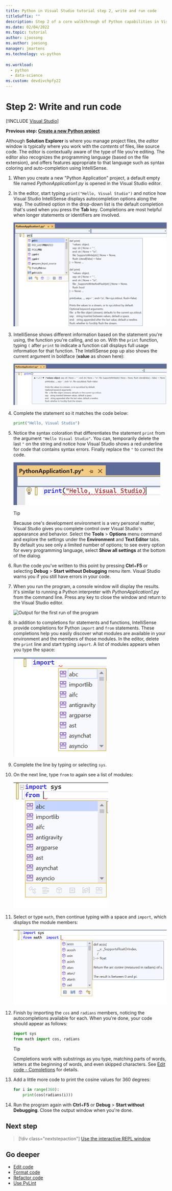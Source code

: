 ```yaml
---
title: Python in Visual Studio tutorial step 2, write and run code
titleSuffix: ""
description: Step 2 of a core walkthrough of Python capabilities in Visual Studio, including editing code and running a project.
ms.date: 02/04/2022
ms.topic: tutorial
author: ijoosong
ms.author: joesong
manager: jmartens
ms.technology: vs-python

ms.workload:
  - python
  - data-science
ms.custom: devdivchpfy22
---
```

# Step 2: Write and run code

 [!INCLUDE [Visual Studio](~/includes/applies-to-version/vs-windows-only.md)]

**Previous step: [Create a new Python project](tutorial-working-with-python-in-visual-studio-step-01-create-project.md)**

Although **Solution Explorer** is where you manage project files, the *editor* window is typically where you work with the *contents* of files, like source code. The editor is contextually aware of the type of file you're editing. The editor also recognizes the programming language (based on the file extension), and offers features appropriate to that language such as syntax coloring and auto-completion using IntelliSense.

1. When you create a new "Python Application" project, a default empty file named *PythonApplication1.py* is opened in the Visual Studio editor.

1. In the editor, start typing `print("Hello, Visual Studio")` and notice how Visual Studio IntelliSense displays autocompletion options along the way. The outlined option in the drop-down list is the default completion that's used when you press the **Tab** key. Completions are most helpful when longer statements or identifiers are involved.

    ![IntelliSense auto-completion popup](media/vs-getting-started-python-04-IntelliSense1b.png)

1. IntelliSense shows different information based on the statement you're using, the function you're calling, and so on. With the `print` function, typing `(` after `print` to indicate a function call displays full usage information for that function. The IntelliSense pop up also shows the current argument in boldface (**value** as shown here):

    ![IntelliSense auto-completion popup for a function](media/vs-getting-started-python-05-IntelliSense2b.png)

1. Complete the statement so it matches the code below:

    ```python
    print("Hello, Visual Studio")
    ```

1. Notice the syntax coloration that differentiates the statement `print` from the argument `"Hello Visual Studio"`. You can, temporarily delete the last `"` on the string and notice how Visual Studio shows a red underline for code that contains syntax errors. Finally replace the `"` to correct the code.

    ![IntelliSense syntax coloring and error highlighting](media/vs-getting-started-python-06-IntelliSense3b.png)

    > [!Tip]
    > Because one's development environment is a very personal matter, Visual Studio gives you complete control over Visual Studio's appearance and behavior. Select the **Tools** > **Options** menu command and explore the settings under the **Environment** and **Text Editor** tabs. By default you see only a limited number of options; to see every option for every programming language, select **Show all settings** at the bottom of the dialog.

1. Run the code you've written to this point by pressing **Ctrl**+**F5** or selecting **Debug** > **Start without Debugging** menu item. Visual Studio warns you if you still have errors in your code.

1. When you run the program, a console window will display the results. It's similar to running a Python interpreter with *PythonApplication1.py* from the command line. Press any key to close the window and return to the Visual Studio editor.

    ![Output for the first run of the program](media/vs-getting-started-python-07-output.png)

1. In addition to completions for statements and functions, IntelliSense provide completions for Python `import` and `from` statements. These completions help you easily discover what modules are available in your environment and the members of those modules. In the editor, delete the `print` line and start typing `import`. A list of modules appears when you type the space:

    ![IntellSense showing available modules for an import statement](media/vs-getting-started-python-08-import1.png)

1. Complete the line by typing or selecting `sys`.

1. On the next line, type `from` to again see a list of modules:

    ![IntellSense showing available modules for a from statement](media/vs-getting-started-python-09-import2.png)

1. Select or type `math`, then continue typing with a space and `import`, which displays the module members:

    ![IntellSense showing module members](media/vs-getting-started-python-10-import3.png)

1. Finish by importing the `cos` and `radians` members, noticing the autocompletions available for each. When you're done, your code should appear as follows:

    ```python
    import sys
    from math import cos, radians
    ```

    > [!Tip]
    > Completions work with substrings as you type, matching parts of words, letters at the beginning of words, and even skipped characters. See [Edit code - Completions](editing-python-code-in-visual-studio.md#completions) for details.

1. Add a little more code to print the cosine values for 360 degrees:

    ```python
    for i in range(360):
        print(cos(radians(i)))
    ```

1. Run the program again with **Ctrl**+**F5** or **Debug** > **Start without Debugging**. Close the output window when you're done.

## Next step

> [!div class="nextstepaction"]
> [Use the interactive REPL window](tutorial-working-with-python-in-visual-studio-step-03-interactive-repl.md)

## Go deeper

- [Edit code](editing-python-code-in-visual-studio.md)
- [Format code](formatting-python-code.md)
- [Refactor code](refactoring-python-code.md)
- [Use PyLint](linting-python-code.md)
